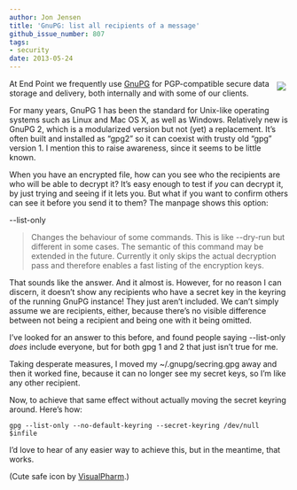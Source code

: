 ```yaml
---
author: Jon Jensen
title: 'GnuPG: list all recipients of a message'
github_issue_number: 807
tags:
- security
date: 2013-05-24
---
```




<img align="right" src="/blog/2013/05/gnupg-list-all-recipients-of-message/image-0.png" style="padding: 5px"/>

At End Point we frequently use [GnuPG](https://www.gnupg.org/) for PGP-compatible secure data storage and delivery, both internally and with some of our clients.

For many years, GnuPG 1 has been the standard for Unix-like operating systems such as Linux and Mac OS X, as well as Windows. Relatively new is GnuPG 2, which is a modularized version but not (yet) a replacement. It’s often built and installed as “gpg2” so it can coexist with trusty old “gpg” version 1. I mention this to raise awareness, since it seems to be little known.

When you have an encrypted file, how can you see who the recipients are who will be able to decrypt it? It’s easy enough to test if *you* can decrypt it, by just trying and seeing if it lets you. But what if you want to confirm others can see it before you send it to them? The manpage shows this option:

--list-only

> 
> Changes the behaviour of some commands. This is like --dry-run but different in some cases. The semantic of this command may be extended in the future. Currently it only skips the actual decryption pass and therefore enables a fast listing of the encryption keys.
> 

That sounds like the answer. And it almost is. However, for no reason I can discern, it doesn’t show any recipients who have a secret key in the keyring of the running GnuPG instance! They just aren’t included. We can’t simply assume we are recipients, either, because there’s no visible difference between not being a recipient and being one with it being omitted.

I’ve looked for an answer to this before, and found people saying --list-only *does* include everyone, but for both gpg 1 and 2 that just isn’t true for me.

Taking desperate measures, I moved my ~/.gnupg/secring.gpg away and then it worked fine, because it can no longer see my secret keys, so I’m like any other recipient.

Now, to achieve that same effect without actually moving the secret keyring around. Here’s how:

```
gpg --list-only --no-default-keyring --secret-keyring /dev/null $infile
```

I’d love to hear of any easier way to achieve this, but in the meantime, that works.

(Cute safe icon by [VisualPharm](https://visualpharm.com/).)


